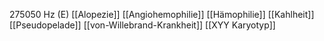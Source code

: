 275050 Hz (E)
[[Alopezie]]
[[Angiohemophilie]]
[[Hämophilie]]
[[Kahlheit]]
[[Pseudopelade]]
[[von-Willebrand-Krankheit]]
[[XYY Karyotyp]]
